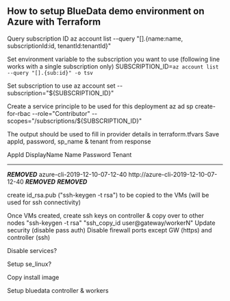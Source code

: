 ## How to setup BlueData demo environment on Azure with Terraform

Query subscription ID
az account list --query "[].{name:name, subscriptionId:id, tenantId:tenantId}"

Set environment variable to the subscription you want to use (following line works with a single subscription only)
SUBSCRIPTION_ID=`az account list --query "[].{sub:id}" -o tsv`

Set subscription to use
az account set --subscription="${SUBSCRIPTION_ID}"

Create a service principle to be used for this deployment
az ad sp create-for-rbac --role="Contributor" --scopes="/subscriptions/${SUBSCRIPTION_ID}"

The output should be used to fill in provider details in terraform.tfvars
Save appId, password, sp_name & tenant from response

AppId                                 DisplayName                    Name                                  Password                              Tenant
------------------------------------  -----------------------------  ------------------------------------  ------------------------------------  ------------------------------------
***REMOVED***  azure-cli-2019-12-10-07-12-40  http://azure-cli-2019-12-10-07-12-40  ***REMOVED***  ***REMOVED***


create id_rsa.pub ("ssh-keygen -t rsa") to be copied to the VMs (will be used for ssh connectivity)

Once VMs created, create ssh keys on controller & copy over to other nodes
"ssh-keygen -t rsa" "ssh_copy_id user@gateway/workerN"
Update security (disable pass auth)
Disable firewall ports except GW (https) and controller (ssh)

Disable services?

Setup se_linux?

Copy install image

Setup bluedata controller & workers

